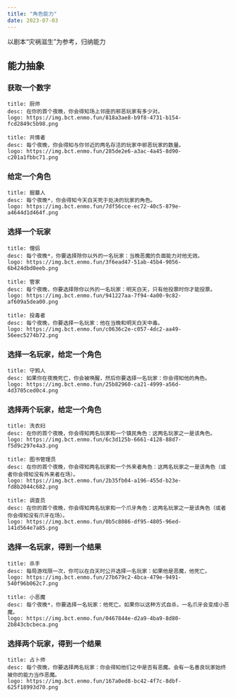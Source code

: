 ```yaml
---
title: "角色能力"
date: 2023-07-03
---
```


以剧本“灾祸滋生”为参考，归纳能力

## 能力抽象

### 获取一个数字

```card
title: 厨师
desc: 在你的首个夜晚，你会得知场上邻座的邪恶玩家有多少对。
logo: https://img.bct.enmo.fun/818a3ae8-b9f8-4731-b154-fcd2849c5b98.png
```

```card
title: 共情者
desc: 每个夜晚，你会得知与你邻近的两名存活的玩家中邪恶玩家的数量。
logo: https://img.bct.enmo.fun/285de2e6-a3ac-4a45-8d90-c201a1fbbc71.png
```

### 给定一个角色

```card
title: 掘墓人
desc: 每个夜晚*，你会得知今天白天死于处决的玩家的角色。
logo: https://img.bct.enmo.fun/7df56cce-ec72-40c5-879e-a4644d1d464f.png
```

### 选择一个玩家

```card
title: 僧侣
desc: 每个夜晚*，你要选择除你以外的一名玩家：当晚恶魔的负面能力对他无效。
logo: https://img.bct.enmo.fun/3f6ead47-51ab-45b4-9056-6b424dbd0eeb.png
```

```card
title: 管家
desc: 每个夜晚，你要选择除你以外的一名玩家：明天白天，只有他投票时你才能投票。
logo: https://img.bct.enmo.fun/941227aa-7f94-4a00-9c82-af609a5dea00.png
```

```card
title: 投毒者
desc: 每个夜晚，你要选择一名玩家：他在当晚和明天白天中毒。
logo: https://img.bct.enmo.fun/c0636c2e-c057-4dc2-aa49-56eec5274b72.png
```

### 选择一名玩家，给定一个角色

```card
title: 守鸦人
desc: 如果你在夜晚死亡，你会被唤醒，然后你要选择一名玩家：你会得知他的角色。
logo: https://img.bct.enmo.fun/25b82960-ca21-4999-a56d-4d3705ced0c4.png
```

### 选择两个玩家，给定一个角色

```card
title: 洗衣妇
desc: 在你的首个夜晚，你会得知两名玩家和一个镇民角色：这两名玩家之一是该角色。
logo: https://img.bct.enmo.fun/6c3d125b-6661-4128-88d7-f5d9c297e4a3.png
```

```card
title: 图书管理员
desc: 在你的首个夜晚，你会得知两名玩家和一个外来者角色：这两名玩家之一是该角色（或者你会得知没有外来者在场）。
logo: https://img.bct.enmo.fun/2b35fb04-a196-455d-b23e-fd8b2044c682.png
```

```card
title: 调查员
desc: 在你的首个夜晚，你会得知两名玩家和一个爪牙角色：这两名玩家之一是该角色（或者你会得知没有爪牙在场）。
logo: https://img.bct.enmo.fun/0b5c8086-df95-4805-96ed-141d564e7a85.png
```

### 选择一名玩家，得到一个结果

```card
title: 杀手
desc: 每局游戏限一次，你可以在白天时公开选择一名玩家：如果他是恶魔，他死亡。
logo: https://img.bct.enmo.fun/27b679c2-4bca-479e-9491-540f96b062c7.png
```

```card
title: 小恶魔
desc: 每个夜晚*，你要选择一名玩家：他死亡。如果你以这种方式自杀，一名爪牙会变成小恶魔。
logo: https://img.bct.enmo.fun/0467844e-d2a9-4ba9-8d80-2b843cbcbeca.png
```

### 选择两个玩家，得到一个结果

```card
title: 占卜师
desc: 每个夜晚，你要选择两名玩家：你会得知他们之中是否有恶魔。会有一名善良玩家始终被你的能力当作恶魔。
logo: https://img.bct.enmo.fun/167a0ed8-bc42-4f7c-8dbf-625f18993d70.png
```